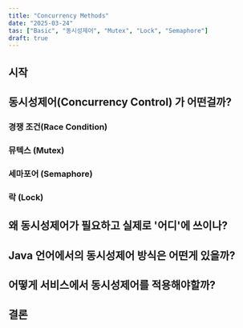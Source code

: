 ```yaml
---
title: "Concurrency Methods"
date: "2025-03-24"
tas: ["Basic", "동시성제어", "Mutex", "Lock", "Semaphore"]
draft: true
---
```


## 시작

## 동시성제어(Concurrency Control) 가 어떤걸까?

### 경쟁 조건(Race Condition)

### 뮤텍스 (Mutex)

### 세마포어 (Semaphore)

### 락 (Lock)

## 왜 동시성제어가 필요하고 실제로 '어디'에 쓰이나?

## Java 언어에서의 동시성제어 방식은 어떤게 있을까?

## 어떻게 서비스에서 동시성제어를 적용해야할까?

## 결론
